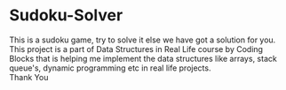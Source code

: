 # Sudoku-Solver

This is a sudoku game, try to solve it else we have got a solution for you. <br>
This project is a part of Data Structures in Real Life course by Coding Blocks that is helping me implement the data structures like arrays, stack queue's, dynamic programming etc in real life projects.<br>
Thank You
